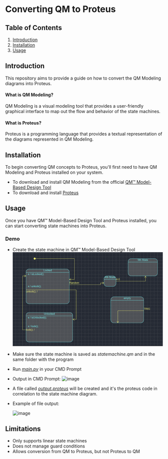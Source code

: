 # Converting QM to Proteus

## Table of Contents

1. [Introduction](#introduction)
2. [Installation](#installation)
3. [Usage](#usage)



## Introduction
This repository aims to provide a guide on how to convert the QM Modeling diagrams into Proteus.
#### What is QM Modeling?
QM Modeling is a visual modeling tool that provides a user-friendly graphical interface to map out the flow and behavior of the state machines.
#### What is Proteus?
Proteus is a programming language that provides a textual representation of the diagrams represented in QM Modeling.

## Installation

To begin converting QM concepts to Proteus, you'll first need to have QM Modeling and Proteus installed on your system. 
- To download and install QM Modeling from the official [QM™ Model-Based Design Tool](https://www.state-machine.com/products/qm) 
- To download and install [Proteus](https://github.com/nasa/PROTEUS)

## Usage

Once you have QM™ Model-Based Design Tool and Proteus installed, you can start converting state machines into Proteus. 
### Demo
- Create the state machine in QM™ Model-Based Design Tool
  ![StateMachineDiagram](image1.png)
- Make sure the state machine is saved as *statemachine.qm* and in the same folder with the program
- Run [*main.py*](main.py) in your CMD Prompt
- Output in CMD Prompt:
  ![image](https://github.com/ummVictor/QM-to-Proteus/assets/127917615/53d41864-c00d-4a22-9ca5-afb94bc07a5f)
- A file called [*output.proteus*](output.proteus) will be created and it's the proteus code in correlation to the state machine diagram.
- Example of file output:
  
  ![image](https://github.com/ummVictor/QM-to-Proteus/assets/127917615/0a5f7a54-7c91-4804-ba75-5c551ae048a8)


## Limitations
- Only supports linear state machines
- Does not manage guard conditions
- Allows conversion from QM to Proteus, but not Proteus to QM


 


